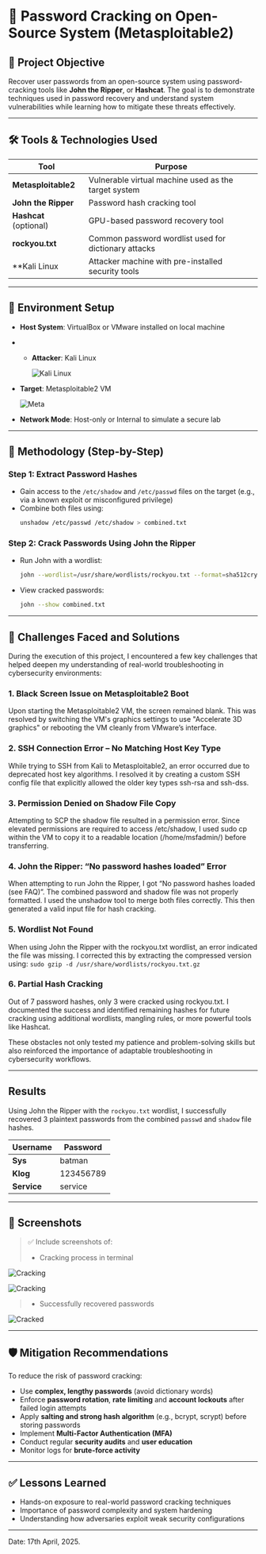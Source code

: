 # 🔐 Password Cracking on Open-Source System (Metasploitable2)

## 📌 Project Objective
Recover user passwords from an open-source system using password-cracking tools like **John the Ripper**, or **Hashcat**. The goal is to demonstrate techniques used in password recovery and understand system vulnerabilities while learning how to mitigate these threats effectively.

---

## 🛠️ Tools & Technologies Used

| Tool | Purpose |
|------|---------|
| **Metasploitable2** | Vulnerable virtual machine used as the target system |
| **John the Ripper** | Password hash cracking tool |
| **Hashcat** (optional) | GPU-based password recovery tool |
| **rockyou.txt** | Common password wordlist used for dictionary attacks |
| **Kali Linux | Attacker machine with pre-installed security tools |

---

## 🧪 Environment Setup

- **Host System**: VirtualBox or VMware installed on local machine
- - **Attacker**: Kali Linux

    ![Kali Linux](images/kali.png)

- **Target**: Metasploitable2 VM

  ![Meta](images/metasploitable2.png)

- **Network Mode**: Host-only or Internal to simulate a secure lab

---

## 🔄 Methodology (Step-by-Step)

### Step 1: Extract Password Hashes

- Gain access to the `/etc/shadow` and `/etc/passwd` files on the target (e.g., via a known exploit or misconfigured privilege)
- Combine both files using:
  ```bash
  unshadow /etc/passwd /etc/shadow > combined.txt
  ```

### Step 2: Crack Passwords Using John the Ripper

- Run John with a wordlist:
  ```bash
  john --wordlist=/usr/share/wordlists/rockyou.txt --format=sha512crypt combined.txt
  ```
- View cracked passwords:
  ```bash
  john --show combined.txt
  ```
---

## 🧩 Challenges Faced and Solutions
During the execution of this project, I encountered a few key challenges that helped deepen my understanding of real-world troubleshooting in cybersecurity environments:

### 1. Black Screen Issue on Metasploitable2 Boot
Upon starting the Metasploitable2 VM, the screen remained blank. This was resolved by switching the VM's graphics settings to use "Accelerate 3D graphics" or rebooting the VM cleanly from VMware’s interface.

### 2. SSH Connection Error – No Matching Host Key Type
While trying to SSH from Kali to Metasploitable2, an error occurred due to deprecated host key algorithms. I resolved it by creating a custom SSH config file that explicitly allowed the older key types ssh-rsa and ssh-dss.

### 3. Permission Denied on Shadow File Copy
Attempting to SCP the shadow file resulted in a permission error. Since elevated permissions are required to access /etc/shadow, I used sudo cp within the VM to copy it to a readable location (/home/msfadmin/) before transferring.

### 4. John the Ripper: “No password hashes loaded” Error
When attempting to run John the Ripper, I got “No password hashes loaded (see FAQ)”. The combined password and shadow file was not properly formatted. I used the unshadow tool to merge both files correctly. This then generated a valid input file for hash cracking.

### 5. Wordlist Not Found
When using John the Ripper with the rockyou.txt wordlist, an error indicated the file was missing. I corrected this by extracting the compressed version using:
`sudo gzip -d /usr/share/wordlists/rockyou.txt.gz`

### 6. Partial Hash Cracking
Out of 7 password hashes, only 3 were cracked using rockyou.txt. I documented the success and identified remaining hashes for future cracking using additional wordlists, mangling rules, or more powerful tools like Hashcat.

These obstacles not only tested my patience and problem-solving skills but also reinforced the importance of adaptable troubleshooting in cybersecurity workflows.

---

## Results
Using John the Ripper with the `rockyou.txt` wordlist, I successfully recovered 3 plaintext passwords from the combined `passwd` and `shadow` file hashes.

| Username | Password |
|------|---------|
| **Sys** | batman |
| **Klog** | 123456789 |
| **Service** | service |

---

## 📸 Screenshots

> ✅ Include screenshots of:
> - Cracking process in terminal

![Cracking](images/password-cracking.png)

![Cracking](images/password-cracking2.png)

> - Successfully recovered passwords

![Cracked](images/cracked-hashes.png)

---

## 🛡️ Mitigation Recommendations

To reduce the risk of password cracking:

- Use **complex, lengthy passwords** (avoid dictionary words)
- Enforce **password rotation**, **rate limiting** and **account lockouts** after failed login attempts
- Apply **salting and strong hash algorithm** (e.g., bcrypt, scrypt) before storing passwords
- Implement **Multi-Factor Authentication (MFA)**
- Conduct regular **security audits** and **user education**
- Monitor logs for **brute-force activity**

---

## ✅ Lessons Learned

- Hands-on exposure to real-world password cracking techniques
- Importance of password complexity and system hardening
- Understanding how adversaries exploit weak security configurations

---

Date: 17th April, 2025.
